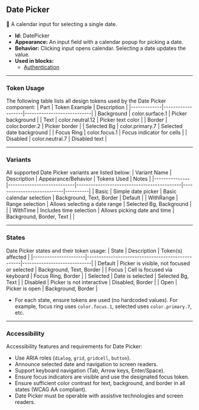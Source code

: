 ## Date Picker
📆 A calendar input for selecting a single date.
- **Id:** DatePicker
- **Appearance:** An input field with a calendar popup for picking a date.
- **Behavior:** Clicking input opens calendar. Selecting a date updates the value.
- **Used in blocks:**
  - [Authentication](../blocks/Authentication.md)

---

### Token Usage
The following table lists all design tokens used by the Date Picker component:
| Part        | Token Example      | Description                |
|-------------|-------------------|----------------------------|
| Background  | color.surface.1   | Picker background          |
| Text        | color.neutral.12  | Picker text color          |
| Border      | color.border.2    | Picker border              |
| Selected Bg | color.primary.7   | Selected date background   |
| Focus Ring  | color.focus.1     | Focus indicator for cells  |
| Disabled    | color.neutral.7   | Disabled text              |

---

### Variants
All supported Date Picker variants are listed below:
| Variant Name   | Description                | Appearance/Behavior                        | Tokens Used                | Notes    |
|---------------|----------------------------|--------------------------------------------|----------------------------|----------|
| Basic         | Simple date picker         | Basic calendar selection                   | Background, Text, Border   | Default  |
| WithRange     | Range selection            | Allows selecting a date range              | Selected Bg, Background    |          |
| WithTime      | Includes time selection    | Allows picking date and time               | Background, Border, Text   |          |

---

### States
Date Picker states and their token usage:
| State                | Description                                      | Token(s) affected           |
|----------------------|--------------------------------------------------|-----------------------------|
| Default              | Picker is visible, not focused or selected       | Background, Text, Border    |
| Focus                | Cell is focused via keyboard                     | Focus Ring, Border          |
| Selected             | Date is selected                                 | Selected Bg, Text           |
| Disabled             | Picker is not interactive                        | Disabled, Border            |
| Open                 | Picker is open                                   | Background, Border          |

- For each state, ensure tokens are used (no hardcoded values). For example, focus ring uses `color.focus.1`, selected uses `color.primary.7`, etc.

---

### Accessibility
Accessibility features and requirements for Date Picker:
- Use ARIA roles (`dialog`, `grid`, `gridcell`, `button`).
- Announce selected date and navigation to screen readers.
- Support keyboard navigation (Tab, Arrow keys, Enter/Space).
- Ensure focus indicators are visible and use the designated focus token.
- Ensure sufficient color contrast for text, background, and border in all states (WCAG AA compliant).
- Date Picker must be operable with assistive technologies and screen readers.
